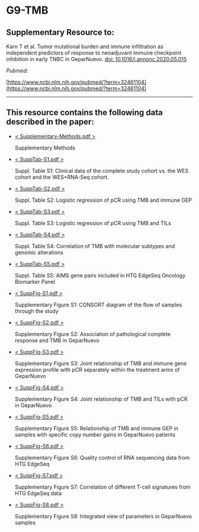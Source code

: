 # G9-TMB

## Supplementary Resource to:  

Karn T et al. Tumor mutational burden and immune infiltration as independent predictors of response to neoadjuvant immune checkpoint inhibition in early TNBC in GeparNuevo.
[doi: 10.1016/j.annonc.2020.05.015](https://doi.org/10.1016/j.annonc.2020.05.015)

*Pubmed:*

[https://www.ncbi.nlm.nih.gov/pubmed/?term=32461104](https://www.ncbi.nlm.nih.gov/pubmed/?term=32461104)

************************************************************

## This resource contains the following data described in the paper:


* [< Supplementary-Methods.pdf >](https://github.com/tkarn/G9-TMB/blob/master/Supplementary-Methods.pdf)

    Supplementary Methods

    
* [< SuppTab-S1.pdf >](https://github.com/tkarn/G9-TMB/blob/master/SuppTab-S1.pdf)

    Suppl. Table S1: Clinical data of the complete study cohort vs. the WES cohort and the WES+RNA-Seq cohort.
    
    
* [< SuppTab-S2.pdf >](https://github.com/tkarn/G9-TMB/blob/master/SuppTab-S2.pdf)

    Suppl. Table S2: Logistic regression of pCR using TMB and immune GEP
    
    
* [< SuppTab-S3.pdf >](https://github.com/tkarn/G9-TMB/blob/master/SuppTab-S3.pdf)

    Suppl. Table S3: Logistic regression of pCR using TMB and TILs
    
    
* [< SuppTab-S4.pdf >](https://github.com/tkarn/G9-TMB/blob/master/SuppTab-S4.pdf)

    Suppl. Table S4: Correlation of TMB with molecular subtypes and genomic alterations
    
    
* [< SuppTab-S5.pdf >](https://github.com/tkarn/G9-TMB/blob/master/SuppTab-S5.pdf)

    Suppl. Table S5: AIMS gene pairs included in HTG EdgeSeq Oncology Biomarker Panel
    
    
* [< SuppFig-S1.pdf >](https://github.com/tkarn/G9-TMB/blob/master/SuppFig-S1.pdf)

    Supplementary Figure S1: CONSORT diagram of the flow of samples through the study
    
    
* [< SuppFig-S2.pdf >](https://github.com/tkarn/G9-TMB/blob/master/SuppFig-S2.pdf)

    Supplementary Figure S2: Association of pathological complete response and TMB in GeparNuevo

* [< SuppFig-S3.pdf >](https://github.com/tkarn/G9-TMB/blob/master/SuppFig-S3.pdf)

    Supplementary Figure S3: Joint relationship of TMB and immune gene expression profile with pCR separately within the treatment arms of GeparNuevo

* [< SuppFig-S4.pdf >](https://github.com/tkarn/G9-TMB/blob/master/SuppFig-S4.pdf)

    Supplementary Figure S4: Joint relationship of TMB and TILs with pCR in GeparNuevo

* [< SuppFig-S5.pdf >](https://github.com/tkarn/G9-TMB/blob/master/SuppFig-S5.pdf)

    Supplementary Figure S5: Relationship of TMB and immune GEP in samples with specific copy number gains in GeparNuevo patients

* [< SuppFig-S6.pdf >](https://github.com/tkarn/G9-TMB/blob/master/SuppFig-S6.pdf)

    Supplementary Figure S6: Quality control of RNA sequencing data from HTG EdgeSeq

* [< SuppFig-S7.pdf >](https://github.com/tkarn/G9-TMB/blob/master/SuppFig-S7.pdf)

    Supplementary Figure S7: Correlation of different T-cell signatures from HTG EdgeSeq data
    
* [< SuppFig-S8.pdf >](https://github.com/tkarn/G9-TMB/blob/master/SuppFig-S8.pdf)

    Supplementary Figure S8: Integrated view of parameters in GeparNuevo samples

